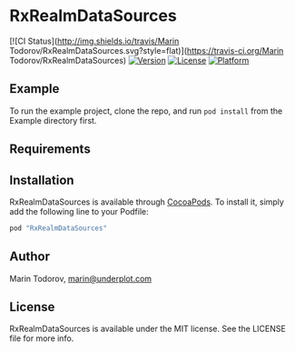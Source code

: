 # RxRealmDataSources

[![CI Status](http://img.shields.io/travis/Marin Todorov/RxRealmDataSources.svg?style=flat)](https://travis-ci.org/Marin Todorov/RxRealmDataSources)
[![Version](https://img.shields.io/cocoapods/v/RxRealmDataSources.svg?style=flat)](http://cocoapods.org/pods/RxRealmDataSources)
[![License](https://img.shields.io/cocoapods/l/RxRealmDataSources.svg?style=flat)](http://cocoapods.org/pods/RxRealmDataSources)
[![Platform](https://img.shields.io/cocoapods/p/RxRealmDataSources.svg?style=flat)](http://cocoapods.org/pods/RxRealmDataSources)

## Example

To run the example project, clone the repo, and run `pod install` from the Example directory first.

## Requirements

## Installation

RxRealmDataSources is available through [CocoaPods](http://cocoapods.org). To install
it, simply add the following line to your Podfile:

```ruby
pod "RxRealmDataSources"
```

## Author

Marin Todorov, marin@underplot.com

## License

RxRealmDataSources is available under the MIT license. See the LICENSE file for more info.
